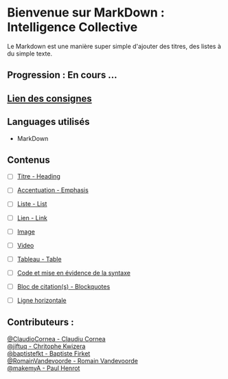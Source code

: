 # Bienvenue sur MarkDown : Intelligence Collective

Le Markdown est une manière super simple d'ajouter des titres, des listes à du simple texte.  
 
## Progression : En cours ...

## [Lien des consignes](https://github.com/becodeorg/lovelace-2/blob/master/01-La-prairie/exercice-markdown-groupe.md)

## Languages utilisés

* MarkDown

## Contenus 

* [ ] [Titre - Heading]()
* [ ] [Accentuation - Emphasis]()
* [ ] [Liste - List]()
* [ ] [Lien - Link ]()
* [ ] [Image]()
* [ ] [Video]()
* [ ] [Tableau - Table]()
* [ ] [Code et mise en évidence de la syntaxe]()
* [ ] [Bloc de citation(s) - Blockquotes]()
* [ ] [Ligne horizontale]()



## Contributeurs :

[@ClaudioCornea - Claudiu Cornea](https://github.com/ClaudiuCornea)  
[@jiftuq - Chritophe Kwizera](https://github.com/jiftuq)  
[@baptistefkt - Baptiste Firket](https://github.com/baptistefkt)  
[@RomainVandevoorde - Romain Vandevoorde](https://github.com/RomainVandevoorde)  
[@makemyA - Paul Henrot](https://github.com/makemyA)  

